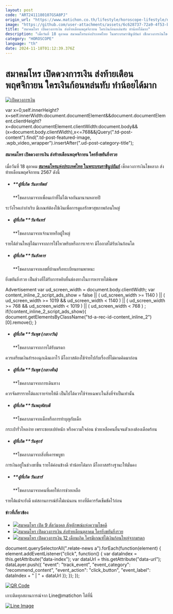 ```yaml
---
layout: post
code: "ART2411180107GSA8PJ"
origin_url: "https://www.matichon.co.th/lifestyle/horoscope-lifestyle/news_4904017"
image: "https://github.com/user-attachments/assets/6c628737-72a9-4f53-b128-e263d8a80bd9"
title: "สมาคมโหร เปิดดวงการเงิน ส่งท้ายเดือนพฤศจิกายน ใครเงินก้อนหล่นทับ ทำน้อยได้มาก"
description: "เมื่อวันที่ 18 ตุลาคม สมาคมโหรแห่งประเทศไทย ในพระบรมราชินูปถัมภ์ เช็กดวงการเงินโชคลาภ ส่งท้ายเดือนพฤศจิกายน 2567 ดังนี้"
category: "HOROSCOPE"
language: "th"
date: 2024-11-18T01:12:39.376Z
---
```


# สมาคมโหร เปิดดวงการเงิน ส่งท้ายเดือนพฤศจิกายน ใครเงินก้อนหล่นทับ ทำน้อยได้มาก

[![เปิดดวงการเงิน](https://www.matichon.co.th/wp-content/uploads/2024/11/perdduang1.jpg "perdduang1")](https://www.matichon.co.th/wp-content/uploads/2024/11/perdduang1.jpg)

var x=0;self.innerHeight?x=self.innerWidth:document.documentElement&&document.documentElement.clientHeight?x=document.documentElement.clientWidth:document.body&&(x=document.body.clientWidth),x<=768&&jQuery(".td-post-content").find(".td-post-featured-image, .wpb\_video\_wrapper").insertAfter(".ud-post-category-title");

#### **สมาคมโหร เปิดดวงการเงิน ส่งท้ายเดือนพฤศจิกายน ใครยิ่งขยันยิ่งรวย**

เมื่อวันที่ 18 ตุลาคม [**สมาคมโหรแห่งประเทศไทย ในพระบรมราชินูปถัมภ์**](https://www.facebook.com/photo?fbid=881735774124241&set=a.493312619633227) เช็กดวงการเงินโชคลาภ ส่งท้ายเดือนพฤศจิกายน 2567 ดังนี้

*   ##### **ผู้ที่เกิด วันอาทิตย์  
    **โชคลาภมาจากเพื่อนเก่าที่ไม่ได้เจอกันมานานหลายปี
    

ระวังโรคเก่ากำเริบ มีเกณฑ์ต้องใช้เงินเพื่อการดูแลรักษาสุขภาพก้อนใหญ่

*   ##### **ผู้ที่เกิด** **วันจันทร์  
    **โชคลาภมาจากเจ้านายหรือผู้ใหญ่
    

รายได้ส่วนใหญ่ได้มาจจากการใช้ไหวพริบหรือการเจรจา มีโอกาสได้รับเงินก้อนโต

*   ##### **ผู้ที่เกิด** **วันอังคาร  
    **โชคลาภมาจากเลขที่บ้านหรือทะเบียนยานพาหนะ
    

ยิ่งขยันยิ่งรวย เป็นช่วงที่ได้รับการหยิบยื่นช่องทางในการหารายได้พิเศษ

Advertisement var ud\_screen\_width = document.body.clientWidth; var content\_inline\_2\_script\_ads\_show = false || ( ud\_screen\_width >= 1140 ) || ( ud\_screen\_width >= 1019 && ud\_screen\_width < 1140 ) || ( ud\_screen\_width >= 768 && ud\_screen\_width < 1019 ) || ( ud\_screen\_width < 768 ) ; if(!content\_inline\_2\_script\_ads\_show){ document.getElementsByClassName("td-a-rec-id-content\_inline\_2")\[0\].remove(); }

*   ##### **ผู้ที่เกิด** **วันพุธ (กลางวัน)  
    **โชคลาภมาจากการได้รับมรดก
    

ควรเตรียมเงินสำรองฉุกเฉินเอาไว้ มีโอกาสต้องใช้จ่ายไปกับเรื่องที่ไม่คาดคิดมาก่อน

*   ##### **ผู้ที่เกิด** **วันพุธ (กลางคืน)  
    **โชคลาภมาจากการเดินทาง
    

ควรจัดสรรรายได้และรายจ่ายให้ดี เป็นไปได้ควรใช้จ่ายเฉพาะในสิ่งที่จำเป็นเท่านั้น

*   ##### **ผู้ที่เกิด** **วันพฤหัสบดี  
    **โชคลาภมาจากเด็กหรือการทำบุญกับเด็ก
    

กระเป๋ารั่วไหลง่าย เพราะชอบเปย์หนัก หรือความใจอ่อน ช่วยเหลือคนอื่นจนตัวเองต้องเดือดร้อน

*   ##### **ผู้ที่เกิด** **วันศุกร์  
    **โชคลาภมาจากสิ่งที่เคารพบูชา
    

การเงินอยู่ในช่วงขาขึ้น รายได้ค่อนข้างดี ทำน้อยได้มาก มีโอกาสสร้างฐานะให้มั่นคง

*   ##### **ผู้ที่เกิด วันเสาร์  
    **โชคลาภมาจากคนที่เคยให้การช่วยเหลือ
    

รายได้แม้จะยังดี แต่สถานการณ์ยังไม่แน่นอน ทางที่ดีควรรัดเข็มขัดไว้ก่อน

#### ข่าวที่เกี่ยวข้อง

*   [![](https://www.matichon.co.th/wp-content/uploads/2024/10/sudmongkhon1.jpg)สมาคมโหร เปิด 9 สัตว์มงคล สัญลักษณ์แห่งความโชคดี](https://www.matichon.co.th/lifestyle/horoscope-lifestyle/news_4861818)
*   [![](https://www.matichon.co.th/wp-content/uploads/2024/10/perdduang1-5.jpg)สมาคมโหร เปิดดวงการเงิน ส่งท้ายเดือนตุลาคม ใครยิ่งขยันยิ่งรวย](https://www.matichon.co.th/lifestyle/horoscope-lifestyle/news_4853506)
*   [![](https://www.matichon.co.th/wp-content/uploads/2024/10/perdduanga1.jpg)สมาคมโหร เปิดดวงการเงิน 12 เดือนเกิด ใครมีเกณฑ์ได้เงินก้อนใหญ่จากมรดก](https://www.matichon.co.th/lifestyle/horoscope-lifestyle/news_4837920)

document.querySelectorAll(".relate-news a").forEach(function(element) { element.addEventListener("click", function() { var dataIndex = this.getAttribute("data-index"); var dataUrl = this.getAttribute("data-url"); dataLayer.push({ "event": "track\_event", "event\_category": "recommend\_content", "event\_action": "click\_button", "event\_label": dataIndex + " | " + dataUrl }); }); });

[![QR Code](https://www.matichon.co.th/wp-content/uploads/2023/07/wob1371z.jpg)](https://lin.ee/ht0nDxX)

เกาะติดทุกสถานการณ์จาก Line@matichon ได้ที่นี่

[![Line Image](https://www.matichon.co.th/wp-content/uploads/2023/07/th.png)](https://lin.ee/ht0nDxX)
